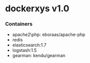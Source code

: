 # dockerxys v1.0

### Containers

* apache2\php: eboraas/apache-php
* redis
* elasticsearch:1.7
* logstash:1.5
* gearman: kendu/gearman
